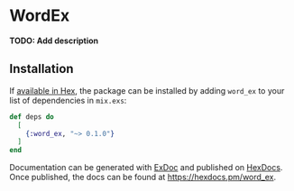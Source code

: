 # WordEx

**TODO: Add description**

## Installation

If [available in Hex](https://hex.pm/docs/publish), the package can be installed
by adding `word_ex` to your list of dependencies in `mix.exs`:

```elixir
def deps do
  [
    {:word_ex, "~> 0.1.0"}
  ]
end
```

Documentation can be generated with [ExDoc](https://github.com/elixir-lang/ex_doc)
and published on [HexDocs](https://hexdocs.pm). Once published, the docs can
be found at <https://hexdocs.pm/word_ex>.


